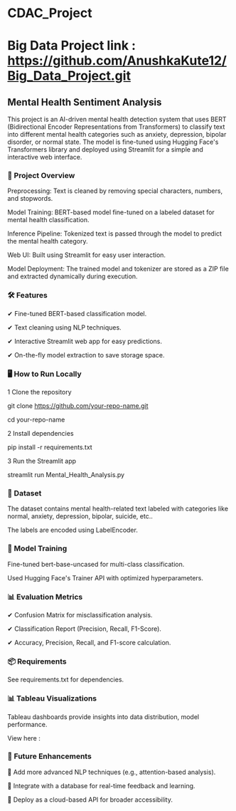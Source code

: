 # CDAC_Project

# Big Data Project link : https://github.com/AnushkaKute12/Big_Data_Project.git

## Mental Health Sentiment Analysis

This project is an AI-driven mental health detection system that uses BERT (Bidirectional Encoder Representations from Transformers) to classify text into different mental health categories such as anxiety, depression, bipolar disorder, or normal state. The model is fine-tuned using Hugging Face's Transformers library and deployed using Streamlit for a simple and interactive web interface.

### 🚀 Project Overview

Preprocessing: Text is cleaned by removing special characters, numbers, and stopwords.

Model Training: BERT-based model fine-tuned on a labeled dataset for mental health classification.

Inference Pipeline: Tokenized text is passed through the model to predict the mental health category.

Web UI: Built using Streamlit for easy user interaction.

Model Deployment: The trained model and tokenizer are stored as a ZIP file and extracted dynamically during execution.

### 🛠 Features

✔ Fine-tuned BERT-based classification model.

✔ Text cleaning using NLP techniques.

✔ Interactive Streamlit web app for easy predictions.

✔ On-the-fly model extraction to save storage space.

### 🖥 How to Run Locally

1 Clone the repository

git clone https://github.com/your-repo-name.git

cd your-repo-name

2️ Install dependencies

pip install -r requirements.txt

3️ Run the Streamlit app

streamlit run Mental_Health_Analysis.py

### 📂 Dataset

The dataset contains mental health-related text labeled with categories like normal, anxiety, depression, bipolar, suicide, etc..

The labels are encoded using LabelEncoder.

### 📜 Model Training

Fine-tuned bert-base-uncased for multi-class classification.

Used Hugging Face's Trainer API with optimized hyperparameters.

### 📊 Evaluation Metrics

✔ Confusion Matrix for misclassification analysis.

✔ Classification Report (Precision, Recall, F1-Score).

✔ Accuracy, Precision, Recall, and F1-score calculation.

### 📦 Requirements

See requirements.txt for dependencies.

### 📊 Tableau Visualizations

Tableau dashboards provide insights into data distribution, model performance.

View here : 

### 📌 Future Enhancements

🔹 Add more advanced NLP techniques (e.g., attention-based analysis).

🔹 Integrate with a database for real-time feedback and learning.

🔹 Deploy as a cloud-based API for broader accessibility.

